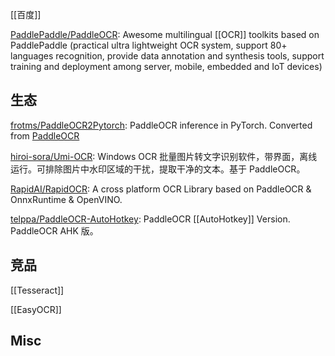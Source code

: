 

[[百度]]

[PaddlePaddle/PaddleOCR](https://github.com/PaddlePaddle/PaddleOCR): Awesome multilingual [[OCR]] toolkits based on PaddlePaddle (practical ultra lightweight OCR system, support 80+ languages recognition, provide data annotation and synthesis tools, support training and deployment among server, mobile, embedded and IoT devices)

## 生态

[frotms/PaddleOCR2Pytorch](https://github.com/frotms/PaddleOCR2Pytorch): PaddleOCR inference in PyTorch. Converted from [PaddleOCR](https://github.com/PaddlePaddle/PaddleOCR)

[hiroi-sora/Umi-OCR](https://github.com/hiroi-sora/Umi-OCR): Windows OCR 批量图片转文字识别软件，带界面，离线运行。可排除图片中水印区域的干扰，提取干净的文本。基于 PaddleOCR。

[RapidAI/RapidOCR](https://github.com/RapidAI/RapidOCR): A cross platform OCR Library based on PaddleOCR & OnnxRuntime & OpenVINO.

[telppa/PaddleOCR-AutoHotkey](https://github.com/telppa/PaddleOCR-AutoHotkey): PaddleOCR [[AutoHotkey]] Version. PaddleOCR AHK 版。



## 竞品

[[Tesseract]]

[[EasyOCR]]


## Misc

